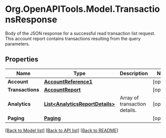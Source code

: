 # Org.OpenAPITools.Model.TransactionsResponse
Body of the JSON response for a successful read transaction list request. This account report contains transactions resulting from the query parameters. 

## Properties

Name | Type | Description | Notes
------------ | ------------- | ------------- | -------------
**Account** | [**AccountReference1**](AccountReference1.md) |  | [optional] 
**Transactions** | [**AccountReport**](AccountReport.md) |  | [optional] 
**Analytics** | [**List&lt;AnalyticsReportDetails&gt;**](AnalyticsReportDetails.md) | Array of transaction details. | [optional] 
**Paging** | [**Paging**](Paging.md) |  | [optional] 

[[Back to Model list]](../README.md#documentation-for-models) [[Back to API list]](../README.md#documentation-for-api-endpoints) [[Back to README]](../README.md)

